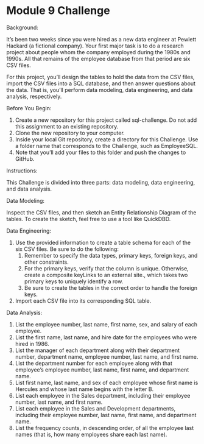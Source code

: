 # Module 9 Challenge

Background:

It’s been two weeks since you were hired as a new data engineer at Pewlett Hackard (a fictional company). Your first major task is to do a research project about people whom the company employed during the 1980s and 1990s. All that remains of the employee database from that period are six CSV files.

For this project, you’ll design the tables to hold the data from the CSV files, import the CSV files into a SQL database, and then answer questions about the data. That is, you’ll perform data modeling, data engineering, and data analysis, respectively.



Before You Begin:
1. Create a new repository for this project called sql-challenge. Do not add this assignment to an existing repository.
2. Clone the new repository to your computer.
3. Inside your local Git repository, create a directory for this Challenge. Use a folder name that corresponds to the Challenge, such as EmployeeSQL.
4. Note that you’ll add your files to this folder and push the changes to GitHub.



Instructions:

This Challenge is divided into three parts: data modeling, data engineering, and data analysis.



Data Modeling:

Inspect the CSV files, and then sketch an Entity Relationship Diagram of the tables. To create the sketch, feel free to use a tool like QuickDBD.



Data Engineering:
1. Use the provided information to create a table schema for each of the six CSV files. Be sure to do the following:
    1. Remember to specify the data types, primary keys, foreign keys, and other constraints.
    2. For the primary keys, verify that the column is unique. Otherwise, create a composite keyLinks to an external site., which takes two primary keys to uniquely identify a row.
    3. Be sure to create the tables in the correct order to handle the foreign keys.
2. Import each CSV file into its corresponding SQL table.




Data Analysis:
1. List the employee number, last name, first name, sex, and salary of each employee.
2. List the first name, last name, and hire date for the employees who were hired in 1986.
3. List the manager of each department along with their department number, department name, employee number, last name, and first name.
4. List the department number for each employee along with that employee’s employee number, last name, first name, and department name.
5. List first name, last name, and sex of each employee whose first name is Hercules and whose last name begins with the letter B.
6. List each employee in the Sales department, including their employee number, last name, and first name.
7. List each employee in the Sales and Development departments, including their employee number, last name, first name, and department name.
8. List the frequency counts, in descending order, of all the employee last names (that is, how many employees share each last name).
